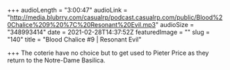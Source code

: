 +++
audioLength = "3:00:47"
audioLink = "http://media.blubrry.com/casualrp/podcast.casualrp.com/public/Blood%20Chalice%209%20%7C%20Resonant%20Evil.mp3"
audioSize = "348993414"
date = 2021-02-28T14:37:52Z
featuredImage = ""
slug = "140"
title = "Blood Chalice #9 | Resonant Evil"

+++
The coterie have no choice but to get used to Pieter Price as they return to the Notre-Dame Basilica.